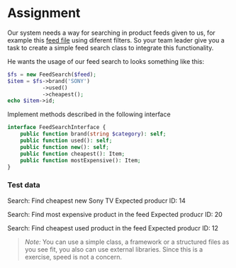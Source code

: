 # Assignment

Our system needs a way for searching in product feeds given to us, for example this [feed file](feed.xml) using diferent filters. So your team leader give you a task to create a simple feed search class to integrate this functionality. 

He wants the usage of our feed search to looks something like this:

```php
$fs = new FeedSearch($feed);
$item = $fs->brand('SONY')
           ->used()
           ->cheapest();
echo $item->id;           
```

Implement methods described in the following interface

```php
interface FeedSearchInterface {
    public function brand(string $category): self;
    public function used(): self;
    public function new(): self;
    public function cheapest(): Item;
    public function mostExpensive(): Item;
}
```

### Test data
Search: Find cheapest new Sony TV
Expected producr ID: 14

Search: Find most expensive product in the feed
Expected producr ID: 20

Search: Find cheapest used product in the feed
Expected producr ID: 12

>  *Note:* 
>You can use a simple class, a framework or a structured files as you see fit, you also can use external libraries.
>Since this is a exercise, speed is not a concern.